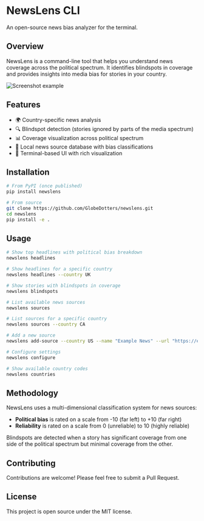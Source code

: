 # NewsLens CLI

An open-source news bias analyzer for the terminal.

## Overview

NewsLens is a command-line tool that helps you understand news coverage across the political spectrum. It identifies blindspots in coverage and provides insights into media bias for stories in your country.

![Screenshot example](https://github.com/yourusername/newslens/raw/main/docs/screenshot.png)

## Features

- 🌍 Country-specific news analysis
- 🔍 Blindspot detection (stories ignored by parts of the media spectrum)
- 📊 Coverage visualization across political spectrum
- 🔄 Local news source database with bias classifications
- 📱 Terminal-based UI with rich visualization

## Installation

```bash
# From PyPI (once published)
pip install newslens

# From source
git clone https://github.com/GlobeDotters/newslens.git
cd newslens
pip install -e .
```

## Usage

```bash
# Show top headlines with political bias breakdown
newslens headlines

# Show headlines for a specific country
newslens headlines --country UK

# Show stories with blindspots in coverage
newslens blindspots

# List available news sources
newslens sources

# List sources for a specific country
newslens sources --country CA

# Add a new source
newslens add-source --country US --name "Example News" --url "https://example.com" --bias -2.5 --reliability 7.0 --rss "https://example.com/feed"

# Configure settings
newslens configure

# Show available country codes
newslens countries
```

## Methodology

NewsLens uses a multi-dimensional classification system for news sources:

- **Political bias** is rated on a scale from -10 (far left) to +10 (far right)
- **Reliability** is rated on a scale from 0 (unreliable) to 10 (highly reliable)

Blindspots are detected when a story has significant coverage from one side of the political spectrum but minimal coverage from the other.

## Contributing

Contributions are welcome! Please feel free to submit a Pull Request.

## License

This project is open source under the MIT license.
